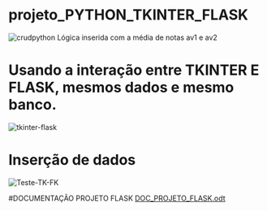 # projeto_PYTHON_TKINTER_FLASK
![crudpython](https://github.com/DanSRO/projeto_PYTHON_TKINTER_FLASK/assets/77812386/cd1785d4-052a-4611-97b0-4575f9bff798)
Lógica inserida com a média de notas av1 e av2

# Usando a interação entre TKINTER E FLASK, mesmos dados e mesmo banco.
![tkinter-flask](https://github.com/DanSRO/projeto_PYTHON_TKINTER_FLASK/assets/77812386/689cad86-fd1e-42b7-997a-82f5e94d74b9)

# Inserção de dados
![Teste-TK-FK](https://github.com/DanSRO/projeto_PYTHON_TKINTER_FLASK/assets/77812386/48df330d-ca89-4fc2-8bef-faa26c2f7a95)

#DOCUMENTAÇÃO PROJETO FLASK
[DOC_PROJETO_FLASK.odt](https://github.com/DanSRO/projeto_PYTHON_TKINTER_FLASK/files/11620330/DOC_PROJETO_FLASK.odt)
